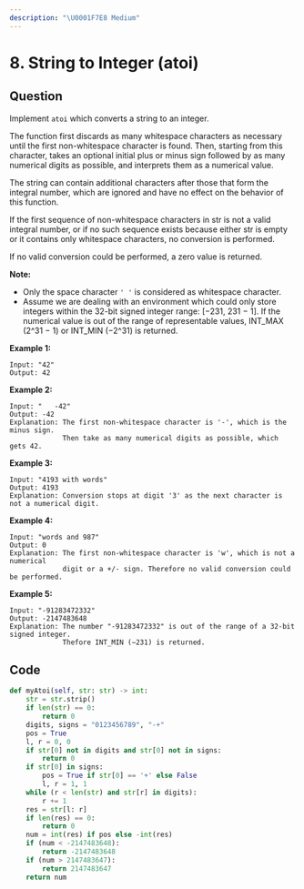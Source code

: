```yaml
---
description: "\U0001F7E8 Medium"
---
```


# 8. String to Integer \(atoi\)

## Question

Implement `atoi` which converts a string to an integer.

The function first discards as many whitespace characters as necessary until the first non-whitespace character is found. Then, starting from this character, takes an optional initial plus or minus sign followed by as many numerical digits as possible, and interprets them as a numerical value.

The string can contain additional characters after those that form the integral number, which are ignored and have no effect on the behavior of this function.

If the first sequence of non-whitespace characters in str is not a valid integral number, or if no such sequence exists because either str is empty or it contains only whitespace characters, no conversion is performed.

If no valid conversion could be performed, a zero value is returned.

**Note:**

* Only the space character `' '` is considered as whitespace character.
* Assume we are dealing with an environment which could only store integers within the 32-bit signed integer range: \[−231,  231 − 1\]. If the numerical value is out of the range of representable values, INT\_MAX \(2^31 − 1\) or INT\_MIN \(−2^31\) is returned.

**Example 1:**

```text
Input: "42"
Output: 42
```

**Example 2:**

```text
Input: "   -42"
Output: -42
Explanation: The first non-whitespace character is '-', which is the minus sign.
             Then take as many numerical digits as possible, which gets 42.
```

**Example 3:**

```text
Input: "4193 with words"
Output: 4193
Explanation: Conversion stops at digit '3' as the next character is not a numerical digit.
```

**Example 4:**

```text
Input: "words and 987"
Output: 0
Explanation: The first non-whitespace character is 'w', which is not a numerical 
             digit or a +/- sign. Therefore no valid conversion could be performed.
```

**Example 5:**

```text
Input: "-91283472332"
Output: -2147483648
Explanation: The number "-91283472332" is out of the range of a 32-bit signed integer.
             Thefore INT_MIN (−231) is returned.
```

## Code

```python
def myAtoi(self, str: str) -> int:
    str = str.strip()
    if len(str) == 0:
        return 0
    digits, signs = "0123456789", "-+"
    pos = True
    l, r = 0, 0
    if str[0] not in digits and str[0] not in signs: 
        return 0
    if str[0] in signs:
        pos = True if str[0] == '+' else False
        l, r = 1, 1
    while (r < len(str) and str[r] in digits):
        r += 1
    res = str[l: r]
    if len(res) == 0:
        return 0
    num = int(res) if pos else -int(res)
    if (num < -2147483648):
        return -2147483648
    if (num > 2147483647):
        return 2147483647
    return num
```

